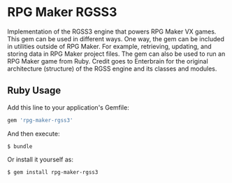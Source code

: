 RPG Maker RGSS3
===============

Implementation of the RGSS3 engine that powers RPG Maker VX games.
This gem can be used in different ways.
One way, the gem can be included in utilities outside of RPG Maker.
For example, retrieving, updating, and storing data in RPG Maker project files.
The gem can also be used to run an RPG Maker game from Ruby.
Credit goes to Enterbrain for the original architecture (structure) of the RGSS engine and its classes and modules.

Ruby Usage
----------

Add this line to your application's Gemfile:

```ruby
gem 'rpg-maker-rgss3'
```

And then execute:

    $ bundle

Or install it yourself as:

    $ gem install rpg-maker-rgss3
